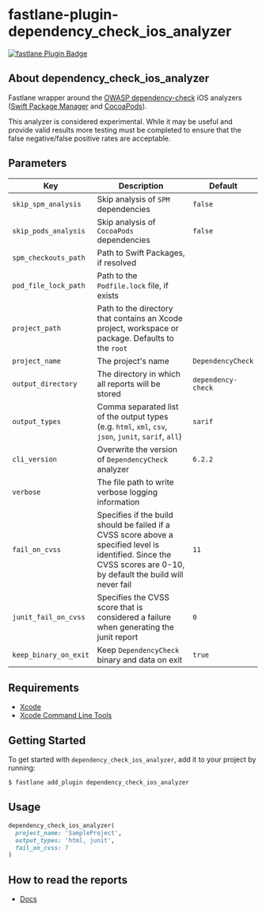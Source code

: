 # fastlane-plugin-dependency_check_ios_analyzer

[![fastlane Plugin Badge](https://rawcdn.githack.com/fastlane/fastlane/master/fastlane/assets/plugin-badge.svg)](https://rubygems.org/gems/fastlane-plugin-dependency_check_ios_analyzer)

## About dependency_check_ios_analyzer

Fastlane wrapper around the [OWASP dependency-check](https://jeremylong.github.io/DependencyCheck) iOS analyzers ([Swift Package Manager](https://jeremylong.github.io/DependencyCheck/analyzers/swift.html) and [CocoaPods](https://jeremylong.github.io/DependencyCheck/analyzers/cocoapods.html)).

This analyzer is considered experimental. While it may be useful and provide valid results more testing must be completed to ensure that the false negative/false positive rates are acceptable.

## Parameters

| **Key** | **Description** | **Default** |
| ------- |---------------- | ----------- |
| `skip_spm_analysis` | Skip analysis of `SPM` dependencies | `false` |
| `skip_pods_analysis` | Skip analysis of `CocoaPods` dependencies | `false` |
| `spm_checkouts_path` | Path to Swift Packages, if resolved | |
| `pod_file_lock_path` | Path to the `Podfile.lock` file, if exists | |
| `project_path` | Path to the directory that contains an Xcode project, workspace or package. Defaults to the `root` | |
| `project_name` | The project's name | `DependencyCheck` |
| `output_directory` | The directory in which all reports will be stored | `dependency-check` |
| `output_types` | Comma separated list of the output types (e.g. `html`, `xml`, `csv`, `json`, `junit`, `sarif`, `all`) | `sarif` |
| `cli_version` | Overwrite the version of `DependencyCheck` analyzer | `6.2.2` |
| `verbose` | The file path to write verbose logging information | |
| `fail_on_cvss` | Specifies if the build should be failed if a CVSS score above a specified level is identified. Since the CVSS scores are 0-10, by default the build will never fail | `11` |
| `junit_fail_on_cvss` | Specifies the CVSS score that is considered a failure when generating the junit report | `0` |
| `keep_binary_on_exit` | Keep `DependencyCheck` binary and data on exit | `true` |

## Requirements

* [Xcode](https://developer.apple.com/downloads)
* [Xcode Command Line Tools](http://railsapps.github.io/xcode-command-line-tools.html)

## Getting Started

To get started with `dependency_check_ios_analyzer`, add it to your project by running:

```bash
$ fastlane add_plugin dependency_check_ios_analyzer
```

## Usage

```ruby
dependency_check_ios_analyzer(
  project_name: 'SampleProject',
  output_types: 'html, junit',
  fail_on_cvss: 7
)
```

## How to read the reports

* [Docs](https://jeremylong.github.io/DependencyCheck/general/thereport.html)
